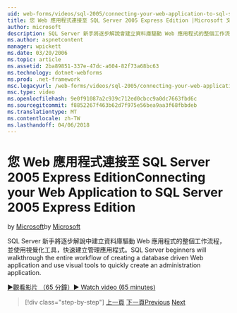 ```yaml
---
uid: web-forms/videos/sql-2005/connecting-your-web-application-to-sql-server-2005-express-edition
title: 您 Web 應用程式連接至 SQL Server 2005 Express Edition |Microsoft 文件
author: microsoft
description: SQL Server 新手將逐步解說會建立資料庫驅動 Web 應用程式的整個工作流程，並使用視覺化工具，快速建立 administrat...
ms.author: aspnetcontent
manager: wpickett
ms.date: 03/20/2006
ms.topic: article
ms.assetid: 2ba89851-337e-47dc-a604-82f73a68bc63
ms.technology: dotnet-webforms
ms.prod: .net-framework
msc.legacyurl: /web-forms/videos/sql-2005/connecting-your-web-application-to-sql-server-2005-express-edition
msc.type: video
ms.openlocfilehash: 9e0f91087a2c939c712ed0cbcc9a0dc7663fbd6c
ms.sourcegitcommit: f8852267f463b62d7f975e56bea9aa3f68fbbdeb
ms.translationtype: MT
ms.contentlocale: zh-TW
ms.lasthandoff: 04/06/2018
---
```

<a name="connecting-your-web-application-to-sql-server-2005-express-edition"></a><span data-ttu-id="ff4f1-103">您 Web 應用程式連接至 SQL Server 2005 Express Edition</span><span class="sxs-lookup"><span data-stu-id="ff4f1-103">Connecting your Web Application to SQL Server 2005 Express Edition</span></span>
====================
<span data-ttu-id="ff4f1-104">by [Microsoft](https://github.com/microsoft)</span><span class="sxs-lookup"><span data-stu-id="ff4f1-104">by [Microsoft](https://github.com/microsoft)</span></span>

<span data-ttu-id="ff4f1-105">SQL Server 新手將逐步解說中建立資料庫驅動 Web 應用程式的整個工作流程，並使用視覺化工具，快速建立管理應用程式。</span><span class="sxs-lookup"><span data-stu-id="ff4f1-105">SQL Server beginners will walkthrough the entire workflow of creating a database driven Web application and use visual tools to quickly create an administration application.</span></span>

[<span data-ttu-id="ff4f1-106">&#9654;觀看影片 （65 分鐘）</span><span class="sxs-lookup"><span data-stu-id="ff4f1-106">&#9654; Watch video (65 minutes)</span></span>](https://channel9.msdn.com/Blogs/ASP-NET-Site-Videos/connecting-your-web-application-to-sql-server-2005-express-edition)

> [!div class="step-by-step"]
> <span data-ttu-id="ff4f1-107">[上一頁](understanding-security-and-network-connectivity.md)
> [下一頁](using-sql-server-management-studio.md)</span><span class="sxs-lookup"><span data-stu-id="ff4f1-107">[Previous](understanding-security-and-network-connectivity.md)
[Next](using-sql-server-management-studio.md)</span></span>
